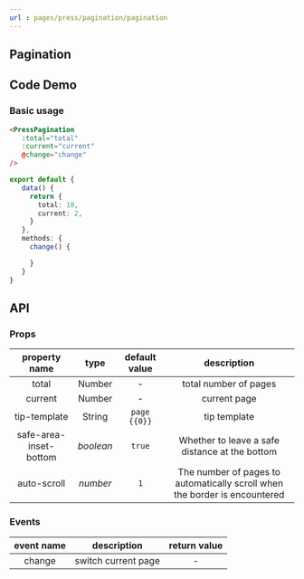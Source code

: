 ```yaml
---
url : pages/press/pagination/pagination
---
```


## Pagination


## Code Demo

### Basic usage


```html
<PressPagination
   :total="total"
   :current="current"
   @change="change"
/>
```

```ts
export default {
   data() {
     return {
       total: 10,
       current: 2,
     }
   },
   methods: {
     change() {

     }
   }
}
```

## API

### Props


|     property name      |   type    | default value |                                description                                 |
| :--------------------: | :-------: | :-----------: | :------------------------------------------------------------------------: |
|         total          |  Number   |       -       |                           total number of pages                            |
|        current         |  Number   |       -       |                                current page                                |
|      tip-template      |  String   | `page {{0}}`  |                                tip template                                |
| safe-area-inset-bottom | _boolean_ |    `true`     |               Whether to leave a safe distance at the bottom               |
|      auto-scroll       | _number_  |      `1`      | The number of pages to automatically scroll when the border is encountered |

### Events

| event name |     description     | return value |
| :--------: | :-----------------: | :----------: |
|   change   | switch current page |      -       |

